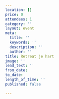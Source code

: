 ```yaml
---
location: []
price: 0
attendees: 1
category: ''
layout: event
meta:
  title: ''
  keywords: ''
  description: ''
  author: ''
title: Retreat je hart
image: ''
lead_text: ''
from_date: 
to_date: 
length_of_time: ''
published: false

---
```

